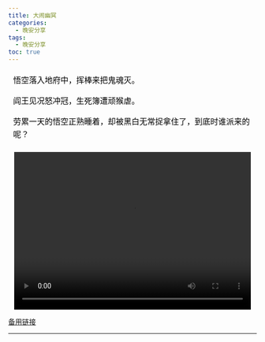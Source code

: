 ```yaml
---
title: 大闹幽冥
categories:
  - 晚安分享
tags:
  - 晚安分享
toc: true 
---
```


<!-- 
悟空落入地府中，挥棒来把鬼魂灭。

阎王见况怒冲冠，生死簿遭顽猴虐。

劳累一天的悟空正熟睡着，却被黑白无常捉拿住了，到底时谁派来的呢？ -->

<section id="nice" data-tool="mdnice编辑器" data-website="https://www.mdnice.com" style="font-size: 16px; color: black; padding: 0 10px; line-height: 1.6; word-spacing: 0px; letter-spacing: 0px; word-break: break-word; word-wrap: break-word; text-align: left; font-family: Optima-Regular, Optima, PingFangSC-light, PingFangTC-light, 'PingFang SC', Cambria, Cochin, Georgia, Times, 'Times New Roman', serif;"><p data-tool="mdnice编辑器" style="font-size: 16px; padding-top: 8px; padding-bottom: 8px; margin: 0; line-height: 26px; color: black;">悟空落入地府中，挥棒来把鬼魂灭。</p>
<p data-tool="mdnice编辑器" style="font-size: 16px; padding-top: 8px; padding-bottom: 8px; margin: 0; line-height: 26px; color: black;">阎王见况怒冲冠，生死簿遭顽猴虐。</p>
<p data-tool="mdnice编辑器" style="font-size: 16px; padding-top: 8px; padding-bottom: 8px; margin: 0; line-height: 26px; color: black;">劳累一天的悟空正熟睡着，却被黑白无常捉拿住了，到底时谁派来的呢？</p>
</section>


<p style="text-align:center">
   <video width="480" height="320" controls>
       <source src="/video/93.mp4">
   </video>
</p>
 <p><a href="/video/93.mp4">备用链接</a></p>
 
---






